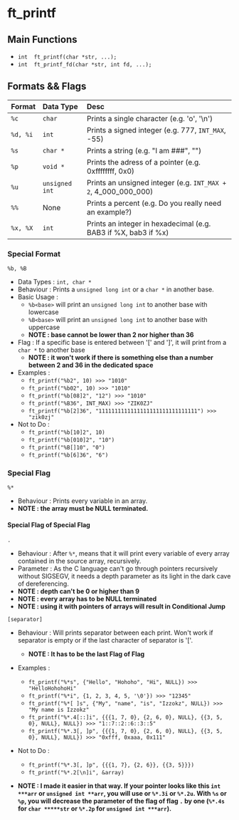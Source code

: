 # ft_printf

## Main Functions
- ```int  ft_printf(char *str, ...);```
- ```int  ft_printf_fd(char *str, int fd, ...);```

## Formats && Flags
|Format|Data Type|Desc|
|:-|:-|:-|
|```%c```|```char``` |Prints a single character (e.g. 'o', '\n')|
|```%d, %i```|```int```|Prints a signed integer (e.g. 777, ```INT_MAX```, -55)|
|```%s```|```char *```|Prints a string (e.g. "I am ###", "")|
|```%p```|```void *```|Prints the adress of a pointer (e.g. 0xffffffff, 0x0)|
|```%u```|```unsigned int```|Prints an unsigned integer (e.g. ```INT_MAX + 2```, 4_000_000_000)|
|```%%```|None|Prints a percent (e.g. Do you really need an example?)|
|```%x, %X```|```int```|Prints an integer in hexadecimal (e.g. BAB3 if %X, bab3 if %x)|

### Special Format
```%b, %B```

- Data Types : ```int, char *```
- Behaviour : Prints a ```unsigned long int``` or a ```char *``` in another base.
- Basic Usage :
  - ```%b<base>``` will print an ```unsigned long int``` to another base with lowercase
  - ```%B<base>``` will print an ```unsigned long int``` to another base with uppercase
  - **NOTE : base cannot be lower than 2 nor higher than 36**
- Flag : If a specific base is entered between '[' and ']', it will print from a ```char *``` to another base
  - **NOTE : it won't work if there is something else than a number between 2 and 36 in the dedicated space**
- Examples :
  - ```ft_printf("%b2", 10) >>> "1010"```
  - ```ft_printf("%b02", 10) >>> "1010"```
  - ```ft_printf("%b[08]2", "12") >>> "1010"```
  - ```ft_printf("%B36", INT_MAX) >>> "ZIK0ZJ"```
  - ```ft_printf("%b[2]36", "1111111111111111111111111111111") >>> "zik0zj"```
- Not to Do :
  - ```ft_printf("%b[10]2", 10)```
  - ```ft_printf("%b[010]2", "10")```
  - ```ft_printf("%B[]10", "0")```
  - ```ft_printf("%b[6]36", "6")```

### Special Flag
```%*```

- Behaviour : Prints every variable in an array.
- **NOTE : the array must be NULL terminated.**
#### Special Flag of Special Flag
```.```

- Behaviour : After ```%*```, means that it will print every variable of every array contained in the source array, recursively.
- Parameter : As the C language can't go through pointers recursively without SIGSEGV, it needs a depth parameter as its light in the dark cave of dereferencing.
 - **NOTE : depth can't be 0 or higher than 9**
 - **NOTE : every array has to be NULL terminated**
 - **NOTE : using it with pointers of arrays will result in Conditional Jump**

```[separator]```

- Behaviour : Will prints separator between each print. Won't work if separator is empty or if the last character of separator is '['.
  - **NOTE : It has to be the last Flag of Flag**

- Examples :
  - ```ft_printf("%*s", {"Hello", "Hohoho", "Hi", NULL}) >>> "HelloHohohoHi"```
  - ```ft_printf("%*i", {1, 2, 3, 4, 5, '\0'}) >>> "12345"```
  - ```ft_printf("%*[ ]s", {"My", "name", "is", "Izzokz", NULL}) >>> "My name is Izzokz"```
  - ```ft_printf("%*.4[::]i", {{{1, 7, 0}, {2, 6, 0}, NULL}, {{3, 5, 0}, NULL}, NULL}) >>> "1::7::2::6::3::5"```
  - ```ft_printf("%*.3[, ]p", {{{1, 7, 0}, {2, 6, 0}, NULL}, {{3, 5, 0}, NULL}, NULL}) >>> "0xfff, 0xaaa, 0x111"```
- Not to Do :
  - ```ft_printf("%*.3[, ]p", {{{1, 7}, {2, 6}}, {{3, 5}}})```
  - ```ft_printf("%*.2[\n]i", &array)```
- **NOTE : I made it easier in that way. If your pointer looks like this ```int ***arr``` or ```unsigned int **arr```, you will use or ```%*.3i``` or ```%*.2u```. With ```%s``` or ```%p```, you will decrease the parameter of the flag of flag ```.``` by one (```%*.4s``` for ```char *****str``` or ```%*.2p``` for ```unsigned int ***arr```).**
